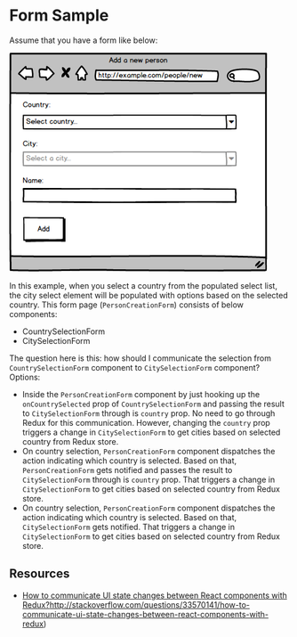 # Form Sample

Assume that you have a form like below:

![](./.media/add-person.png)

In this example, when you select a country from the populated select list, the city select element will be populated with options based on the selected country. This form page (`PersonCreationForm`) consists of below components:

 - CountrySelectionForm
 - CitySelectionForm
 
The question here is this: how should I communicate the selection from `CountrySelectionForm` component to `CitySelectionForm` component? Options:

 - Inside the `PersonCreationForm` component by just hooking up the `onCountrySelected` prop of `CountrySelectionForm` and passing the result to `CitySelectionForm` through is `country` prop. No need to go through Redux for this communication. However, changing the `country` prop triggers a change in `CitySelectionForm` to get cities based on selected country from Redux store.
 - On country selection, `PersonCreationForm` component dispatches the action indicating which country is selected. Based on that, `PersonCreationForm` gets notified and passes the result to `CitySelectionForm` through is `country` prop. That triggers a change in `CitySelectionForm` to get cities based on selected country from Redux store.
 - On country selection, `PersonCreationForm` component dispatches the action indicating which country is selected. Based on that, `CitySelectionForm` gets notified. That triggers a change in `CitySelectionForm` to get cities based on selected country from Redux store.
 
## Resources

 - [How to communicate UI state changes between React components with Redux?]()http://stackoverflow.com/questions/33570141/how-to-communicate-ui-state-changes-between-react-components-with-redux)
